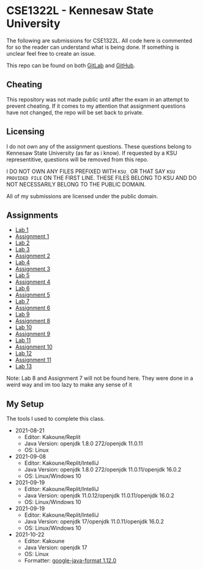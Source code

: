 # CSE1322L - Kennesaw State University
The following are submissions for CSE1322L. All code here is commented for so
the reader can understand what is being done. If something is unclear feel free
to create an issue.

This repo can be found on both [GitLab](https://gitlab.com/yemou/cse1322l) and
[GitHub](https://github.com/yemouu/cse1322l).

## Cheating
This repository was not made public until after the exam in an attempt to
prevent cheating. If it comes to my attention that assignment questions have not
changed, the repo will be set back to private.

## Licensing
I do not own any of the assignment questions. These questions belong to Kennesaw
State University (as far as i know). If requested by a KSU representitive,
questions will be removed from this repo.

I DO NOT OWN ANY FILES PREFIXED WITH `KSU_` OR THAT SAY `KSU PROVIDED FILE` ON THE
FIRST LINE. THESE FILES BELONG TO KSU AND DO NOT NECESSARILY BELONG TO THE PUBLIC
DOMAIN.

All of my submissions are licensed under the public domain.

## Assignments
  - [Lab 1](lab01)
  - [Assignment 1](assignment01)
  - [Lab 2](lab02)
  - [Lab 3](lab03)
  - [Assignment 2](assignment02)
  - [Lab 4](lab04)
  - [Assignment 3](assignment03)
  - [Lab 5](lab05)
  - [Assignment 4](assignment04)
  - [Lab 6](lab06)
  - [Assignment 5](assignment05)
  - [Lab 7](lab07)
  - [Assignment 6](assignment06)
  - [Lab 9](lab09)
  - [Assignment 8](assignment08)
  - [Lab 10](lab10)
  - [Assignment 9](assignment09)
  - [Lab 11](lab11)
  - [Assignment 10](assignment10)
  - [Lab 12](lab12)
  - [Assignment 11](assignment11)
  - [Lab 13](lab13)

Note: Lab 8 and Assignment 7 will not be found here. They were done in a weird way and im too lazy to make any sense of it

## My Setup
The tools I used to complete this class.
  - 2021-08-21
    - Editor: Kakoune/Replit
    - Java Version: openjdk 1.8.0 272/openjdk 11.0.11
    - OS: Linux
  - 2021-09-08
    - Editor: Kakoune/Replit/IntelliJ
    - Java Version: openjdk 1.8.0 272/openjdk 11.0.11/openjdk 16.0.2
    - OS: Linux/Windows 10
  - 2021-09-19
    - Editor: Kakoune/Replit/IntelliJ
    - Java Version: openjdk 11.0.12/openjdk 11.0.11/openjdk 16.0.2
    - OS: Linux/Windows 10
  - 2021-09-19
    - Editor: Kakoune/Replit/IntelliJ
    - Java Version: openjdk 17/openjdk 11.0.11/openjdk 16.0.2
    - OS: Linux/Windows 10
  - 2021-10-22
    - Editor: Kakoune
    - Java Version: openjdk 17
    - OS: Linux
    - Formatter: [google-java-format 1.12.0](https://github.com/google/google-java-format)
